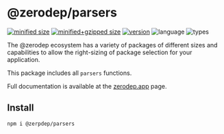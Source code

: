 # @zerodep/parsers

[![minified size](https://img.shields.io/bundlephobia/min/@zerodep/parsers?style=flat-square&color=blue)](https://bundlephobia.com/package/@zerodep/parsers)
[![minified+gzipped size](https://img.shields.io/bundlephobia/minzip/@zerodep/parsers?style=flat-square&color=blue)](https://bundlephobia.com/package/@zerodep/parsers)
[![version](https://img.shields.io/npm/v/@zerodep/parsers?style=flat-square&color=blue)](https://www.npmjs.com/package/@zerodep/parsers)
![language](https://img.shields.io/badge/typescript-100%25-blue?style=flat-square)
![types](https://img.shields.io/badge/types-included-blue?style=flat-square)

The @zerodep ecosystem has a variety of packages of different sizes and capabilities to allow the right-sizing of package selection for your application.

This package includes all `parsers` functions.

Full documentation is available at the [zerodep.app](http://zerodep.app/#/parsers) page.

## Install

```bash
npm i @zerpdep/parsers
```
